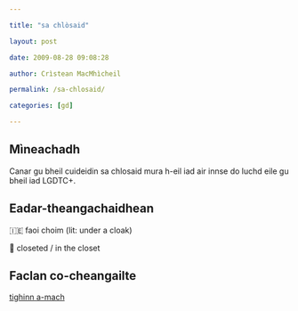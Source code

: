 ```yaml
---

title: "sa chlòsaid"

layout: post

date: 2009-08-28 09:08:28

author: Crìstean MacMhìcheil

permalink: /sa-chlosaid/

categories: [gd]

---
```


## Mìneachadh

Canar gu bheil cuideidin sa chlosaid mura h-eil iad air innse do luchd eile gu bheil iad LGDTC+.

## Eadar-theangachaidhean

&#x1f1ee;&#x1f1ea; faoi choim (lit: under a cloak)

&#x1f3f4;&#xe0067;&#xe0062;&#xe0065;&#xe006e;&#xe0067;&#xe007f; closeted / in the closet

## Faclan co-cheangailte

[tighinn a-mach](https://faclair.lgbt/tighinn-a-mach/)